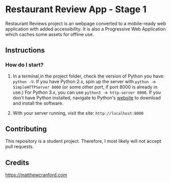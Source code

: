 # Restaurant Review App - Stage 1

Restaurant Reviews project is an webpage converted to a mobile-ready web application with added accessibility. It is also a Progressive Web Application which caches some assets for offline use.

## Instructions

### How do I start?

1. In a terminal,in the project folder, check the version of Python you have: `python -V`. 
If you have Python 2.x, spin up the server with `python -m SimpleHTTPServer 8000` (or some other port, if port 8000 is already in use.) 
For Python 3.x, you can use `python3 -m http.server 8000`. 
If you don't have Python installed, navigate to Python's [website](https://www.python.org/) to download and install the software.

2. With your server running, visit the site: `http://localhost:8000` 

## Contributing

This repository is a student project. Therefore, I most likely will not accept pull requests.

## Credits

https://matthewcranford.com



